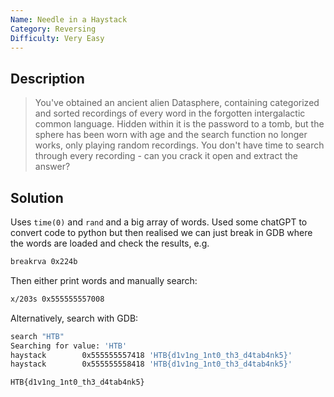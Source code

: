 ```yaml
---
Name: Needle in a Haystack
Category: Reversing
Difficulty: Very Easy
---
```


## Description
>You've obtained an ancient alien Datasphere, containing categorized and sorted recordings of every word in the forgotten intergalactic common language. Hidden within it is the password to a tomb, but the sphere has been worn with age and the search function no longer works, only playing random recordings. You don't have time to search through every recording - can you crack it open and extract the answer?

## Solution
Uses `time(0)` and `rand` and a big array of words. Used some chatGPT to convert code to python but then realised we can just break in GDB where the words are loaded and check the results, e.g.
```bash
breakrva 0x224b
```

Then either print words and manually search:
```bash
x/203s 0x555555557008
```

Alternatively, search with GDB:
```bash
search "HTB"
Searching for value: 'HTB'
haystack        0x555555557418 'HTB{d1v1ng_1nt0_th3_d4tab4nk5}'
haystack        0x555555558418 'HTB{d1v1ng_1nt0_th3_d4tab4nk5}'
```

`HTB{d1v1ng_1nt0_th3_d4tab4nk5}`